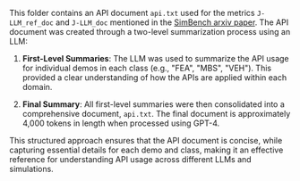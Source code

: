 This folder contains an API document `api.txt` used for the metrics `J-LLM_ref_doc` and `J-LLM_doc` mentioned in the [SimBench arxiv paper](https://arxiv.org/abs/2408.11987). The API document was created through a two-level summarization process using an LLM:

1. **First-Level Summaries**: The LLM was used to summarize the API usage for individual demos in each class (e.g., "FEA", "MBS", "VEH"). This provided a clear understanding of how the APIs are applied within each domain.

2. **Final Summary**: All first-level summaries were then consolidated into a comprehensive document, `api.txt`. The final document is approximately 4,000 tokens in length when processed using GPT-4.

This structured approach ensures that the API document is concise, while capturing essential details for each demo and class, making it an effective reference for understanding API usage across different LLMs and simulations.
